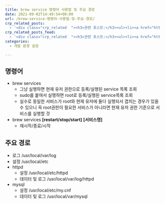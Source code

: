 ```yaml
---
title: brew service 명령어 사용법 및 주요 경로
date: 2021-09-02T14:49:54+00:00
url: /brew-service-명령어-사용법-및-주요-경로/
crp_related_posts:
  - '<div class="crp_related  "><h3>관련 포스트:</h3><ul><li><a href="https://www.letmecompile.com/mac-app-recommendation-for-developer/"     class="post-836"><span class="crp_title">개발자를 위한 필수 맥 앱(Mac App) 10선</span></a></li><li><a href="https://www.letmecompile.com/aws-application-load-balancer-custom-error-message/"     class="post-832"><span class="crp_title">AWS Application Load Balancer Custom Error Message</span></a></li><li><a href="https://www.letmecompile.com/%ea%b0%9c%eb%b0%9c%ec%9e%90%eb%a5%bc-%ec%9c%84%ed%95%9c-%ed%9a%a8%ec%9c%a8%ec%a0%81%ec%9d%b8-macos-%eb%b0%b1%ec%97%85-%eb%b0%a9%eb%b2%95/"     class="post-865"><span class="crp_title">개발자를 위한 효율적인 MacOS 백업 방법</span></a></li><li><a href="https://www.letmecompile.com/api-auth-jwt-jwk-explained/"     class="post-800"><span class="crp_title">API 서버 인증을 위한 JWT와 JWK 이해하기</span></a></li><li><a href="https://www.letmecompile.com/kotlin-coroutine-vs-javascript-async-comparison/"     class="post-873"><span class="crp_title">JavaScript 개발자에게 Kotlin coroutine 10분만에 이해시키기</span></a></li></ul><div class="crp_clear"></div></div>'
crp_related_posts_feed:
  - '<div class="crp_related  "><h3>관련 포스트:</h3><ul><li><a href="https://www.letmecompile.com/mac-app-recommendation-for-developer/"     class="post-836"><span class="crp_title">개발자를 위한 필수 맥 앱(Mac App) 10선</span></a></li><li><a href="https://www.letmecompile.com/aws-application-load-balancer-custom-error-message/"     class="post-832"><span class="crp_title">AWS Application Load Balancer Custom Error Message</span></a></li><li><a href="https://www.letmecompile.com/%ea%b0%9c%eb%b0%9c%ec%9e%90%eb%a5%bc-%ec%9c%84%ed%95%9c-%ed%9a%a8%ec%9c%a8%ec%a0%81%ec%9d%b8-macos-%eb%b0%b1%ec%97%85-%eb%b0%a9%eb%b2%95/"     class="post-865"><span class="crp_title">개발자를 위한 효율적인 MacOS 백업 방법</span></a></li><li><a href="https://www.letmecompile.com/api-auth-jwt-jwk-explained/"     class="post-800"><span class="crp_title">API 서버 인증을 위한 JWT와 JWK 이해하기</span></a></li><li><a href="https://www.letmecompile.com/kotlin-coroutine-vs-javascript-async-comparison/"     class="post-873"><span class="crp_title">JavaScript 개발자에게 Kotlin coroutine 10분만에 이해시키기</span></a></li></ul><div class="crp_clear"></div></div>'
categories:
  - 개발 환경 설정

---
```

## 명령어

  * brew services
      * 그냥 실행하면 현재 유저 권한으로 등록/실행된 service 목록 조회
      * sudo를 붙여서 실행하면 root로 등록/실행된 service목록 조회
      * 실수로 동일한 서비스가 root와 현재 유저에 둘다 실행되서 겹치는 경우가 있을 수 있으니 꼭 root권한이 필요한 서비스가 아니라면 현재 유저 권한 기준으로 서비스를 실행할 것
  * brew services **[restart/stop/start]** **[서비스명]**
      * 재시작/종료/시작

## 주요 경로

  * 로그 /usr/local/var/log
  * 설정 /usr/local/etc
  * httpd
      * 설정 /usr/local/etc/httpd
      * 데이터 및 로그 /usr/local/var/log/httpd
  * mysql
      * 설정 /usr/local/etc/my.cnf
      * 데이터 및 로그 /usr/local/var/mysql